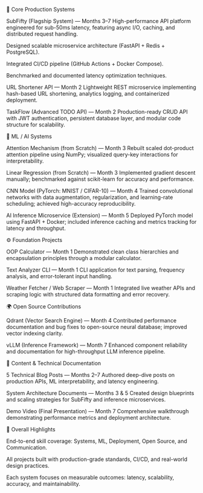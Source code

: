 🧩 Core Production Systems

SubFifty (Flagship System) — Months 3–7
High-performance API platform engineered for sub-50ms latency, featuring async I/O, caching, and distributed request handling.

Designed scalable microservice architecture (FastAPI + Redis + PostgreSQL).

Integrated CI/CD pipeline (GitHub Actions + Docker Compose).

Benchmarked and documented latency optimization techniques.

URL Shortener API — Month 2
Lightweight REST microservice implementing hash-based URL shortening, analytics logging, and containerized deployment.

TaskFlow (Advanced TODO API) — Month 2
Production-ready CRUD API with JWT authentication, persistent database layer, and modular code structure for scalability.

🧠 ML / AI Systems

Attention Mechanism (from Scratch) — Month 3
Rebuilt scaled dot-product attention pipeline using NumPy; visualized query-key interactions for interpretability.

Linear Regression (from Scratch) — Month 3
Implemented gradient descent manually; benchmarked against scikit-learn for accuracy and performance.

CNN Model (PyTorch: MNIST / CIFAR-10) — Month 4
Trained convolutional networks with data augmentation, regularization, and learning-rate scheduling; achieved high-accuracy reproducibility.

AI Inference Microservice (Extension) — Month 5
Deployed PyTorch model using FastAPI + Docker; included inference caching and metrics tracking for latency and throughput.

⚙️ Foundation Projects

OOP Calculator — Month 1
Demonstrated clean class hierarchies and encapsulation principles through a modular calculator.

Text Analyzer CLI — Month 1
CLI application for text parsing, frequency analysis, and error-tolerant input handling.

Weather Fetcher / Web Scraper — Month 1
Integrated live weather APIs and scraping logic with structured data formatting and error recovery.

🌍 Open Source Contributions

Qdrant (Vector Search Engine) — Month 4
Contributed performance documentation and bug fixes to open-source neural database; improved vector indexing clarity.

vLLM (Inference Framework) — Month 7
Enhanced component reliability and documentation for high-throughput LLM inference pipeline.

🧱 Content & Technical Documentation

5 Technical Blog Posts — Months 2–7
Authored deep-dive posts on production APIs, ML interpretability, and latency engineering.

System Architecture Documents — Months 3 & 5
Created design blueprints and scaling strategies for SubFifty and inference microservices.

Demo Video (Final Presentation) — Month 7
Comprehensive walkthrough demonstrating performance metrics and deployment architecture.

🧭 Overall Highlights

End-to-end skill coverage: Systems, ML, Deployment, Open Source, and Communication.

All projects built with production-grade standards, CI/CD, and real-world design practices.

Each system focuses on measurable outcomes: latency, scalability, accuracy, and maintainability.
